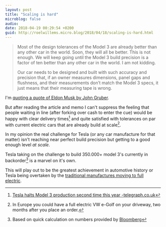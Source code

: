 ```yaml
---
layout: post
title: "Scaling is hard"
microblog: false
audio: 
date: 2018-04-19 00:29:54 +0200
guid: http://roelwillems.micro.blog/2018/04/18/scaling-is-hard.html
---
```

> Most of the design tolerances of the Model 3 are already better than any other car in the world. Soon, they will all be better. This is not enough. We will keep going until the Model 3 build precision is a factor of ten better than any other car in the world. I am not kidding.
>
> Our car needs to be designed and built with such accuracy and precision that, if an owner measures dimensions, panel gaps and flushness, and their measurements don’t match the Model 3 specs, it just means that their measuring tape is wrong.

I'm [quoting a quote of Eldon Musk by John Gruber](https://daringfireball.net/linked/2018/04/17/musk-tesla). 

But after reading the article and memo I can't suppress the feeling that people waiting in line (after forking over cash to enter the cue) would be happy with clear delivery times[^1] and quite satisfied with tolerances on par with current electric cars that are already build at scale[^2].

In my opinion the real challenge for Tesla (or any car manufacture for that matter) isn't reaching near perfect build precision but getting to a good enough level _at scale_.

Tesla taking on the challenge to build 350.000+ model 3's currently in backorder[^3] is a marvel on it's own.

This will play out to be the greatest achievement in automotive history or Tesla being overtaken by the [traditional manufactures moving to full electric](https://www.wsj.com/articles/volvo-to-phase-out-conventional-car-engine-14992272020).

[^1]:[Tesla halts Model 3 production second time this year -telegraph.co.uk](https://www.telegraph.co.uk/technology/2018/04/17/tesla-halts-model-3-production-second-time-year/amp/)
[^2]:In Europe you could have a full electric VW e-Golf on your driveway, two months after you place an order.
[^3]:Based on quick calculation on numbers provided by [Bloomberg](https://www.bloomberg.com/news/articles/2018-04-18/california-opens-investigation-into-tesla-workplace-conditions)

